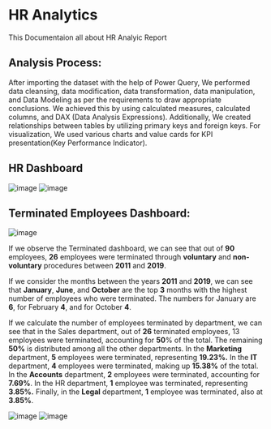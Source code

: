  # **HR Analytics**
 
This Documentaion all about HR Analyic Report
 
## **Analysis Process**:
 
After importing the dataset with the help of Power Query, We performed data cleansing, data modification, data transformation, data manipulation, and Data Modeling as per the requirements to draw appropriate conclusions. We achieved this by using calculated measures, calculated columns, and DAX (Data Analysis Expressions). Additionally, We created relationships between tables by utilizing primary keys and foreign keys. For visualization, We used various charts and value cards for KPI presentation(Key Performance Indicator).
 
## **HR Dashboard**


![image](https://github.com/github-aapmor/PowerBI-Reports/assets/149660927/f6650895-8dbc-42f7-99a1-1e4d3a4c5a0a)
![image](https://github.com/github-aapmor/PowerBI-Reports/assets/149660927/cd5bbe30-d23a-4913-b627-9e9a553222fe)


## Terminated Employees Dashboard:




![image](https://github.com/github-aapmor/PowerBI-Reports/assets/149660927/58b151d5-e976-4518-8e5d-87fabc23dd75)



If we observe the Terminated dashboard, we can see that out of **90** employees, **26** employees were terminated through **voluntary** and **non-voluntary** procedures between **2011** and **2019**.

If we consider the months between the years **2011** and **2019**, we can see that **January**, **June**, and **October** are the top **3** months with the highest number of employees who were terminated. The numbers for January are **6**, for February **4**, and for October **4**.

If we calculate the number of employees terminated by department, we can see that in the Sales department, out of **26** terminated employees, 13 employees were terminated, accounting for **50**% of the total. The remaining **50%** is distributed among all the other departments. In the **Marketing** department, **5** employees were terminated, representing **19.23%.** In the **IT** department, **4** employees were terminated, making up **15.38%**  of the total. In the **Accounts** department, **2** employees were terminated, accounting for **7.69%**. In the HR department, **1** employee was terminated, representing **3.85%.** Finally, in the **Legal** department, **1** employee was terminated, also at **3.85%**.

![image](https://github.com/github-aapmor/PowerBI-Reports/assets/149660927/5fcdd7f9-f7fb-48ed-8afa-f2712891b945)
![image](https://github.com/github-aapmor/PowerBI-Reports/assets/149660927/c837cb12-7be4-46f3-a3f7-707b13180d9e)


